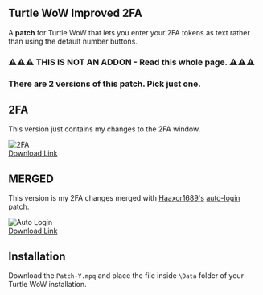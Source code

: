 ## Turtle WoW Improved 2FA

A **patch** for Turtle WoW that lets you enter your 2FA tokens as text rather than using the default number buttons.

### ⚠️⚠️⚠️ THIS IS NOT AN ADDON - Read this whole page. ⚠️⚠️⚠️

### There are 2 versions of this patch. Pick just one.

## **2FA**
This version just contains my changes to the 2FA window.

![2FA](https://github.com/Lexiebean/Turtle-WoW-Improved-2FA/blob/main/2FAPreview.png)  
[Download Link](https://github.com/Lexiebean/Turtle-WoW-Improved-2FA/raw/main/2FA/Patch-Y.mpq)

## **MERGED**
This version is my 2FA changes merged with [Haaxor1689's](https://github.com/Haaxor1689) [auto-login](https://github.com/Haaxor1689/vanilla-autologin) patch.

![Auto Login](https://github.com/Lexiebean/Turtle-WoW-Improved-2FA/blob/main/AutoLoginPreview.png)  
[Download Link](https://github.com/Lexiebean/Turtle-WoW-Improved-2FA/raw/main/Merged/Patch-Y.mpq)

## Installation

Download the `Patch-Y.mpq` and place the file inside `\Data` folder of your Turtle WoW installation.
